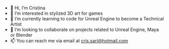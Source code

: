 - 👋 Hi, I’m Cristina
- 👀 I’m interested in stylized 3D art for games
- 🌱 I’m currently learning to code for Unreal Engine to become a Technical Artist
- 💞️ I’m looking to collaborate on projects related to Unreal Engine, Maya or Blender
- 📫 You can reach me via email at cris.sari@hotmail.com

<!---
csalari/csalari is a ✨ special ✨ repository because its `README.md` (this file) appears on your GitHub profile.
You can click the Preview link to take a look at your changes.
--->
